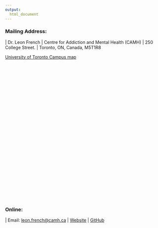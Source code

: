 ```yaml
---
output:
  html_document
---
```


### Mailing Address:

| Dr. Leon French
| Centre for Addiction and Mental Health (CAMH)
| 250 College Street. 
| Toronto, ON, Canada, M5T1R8

[University of Toronto Campus map](http://www.osm.utoronto.ca/map/wwv_flow_file_mgr.get_file?p_security_group_id=1410000632844518&p_fname=webmapgifJune2012.gif)

<script src='https://maps.googleapis.com/maps/api/js?v=3.exp'></script><div style='overflow:hidden;height:440px;width:800px;'><div id='gmap_canvas' style='height:440px;width:800px;'></div><div><small><a href="http://embedgooglemaps.com">									embed google maps							</a></small></div><div><small><a href="http://freedirectorysubmissionsites.com/">free web directories</a></small></div><style>#gmap_canvas img{max-width:none!important;background:none!important}</style></div><script type='text/javascript'>function init_map(){var myOptions = {zoom:11,center:new google.maps.LatLng(43.6584046,-79.39896759999999),mapTypeId: google.maps.MapTypeId.ROADMAP};map = new google.maps.Map(document.getElementById('gmap_canvas'), myOptions);marker = new google.maps.Marker({map: map,position: new google.maps.LatLng(43.6584046,-79.39896759999999)});infowindow = new google.maps.InfoWindow({content:'<strong>Centre for Addiction and Mental Health</strong><br>250 College, Toronto<br>'});google.maps.event.addListener(marker, 'click', function(){infowindow.open(map,marker);});infowindow.open(map,marker);}google.maps.event.addDomListener(window, 'load', init_map);</script>



### Online:

| Email: leon.french@camh.ca
| [Website](http://neuroinformaticslab.github.io)
| [GitHub](https://github.com/computationalneurobiology)

